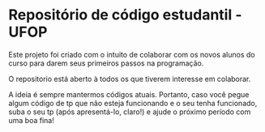 # Repositório de código estudantil - UFOP

Este projeto foi criado com o intuito de colaborar com os novos alunos do 
curso para darem seus primeiros passos na programação.

O repositorio está aberto à todos os que tiverem interesse em colaborar.

A ideia é sempre mantermos códigos atuais. Portanto, caso você pegue algum 
código de tp que não esteja funcionando e o seu tenha funcionado, suba o 
seu tp (após apresentá-lo, claro!) e ajude o próximo período com uma boa fina!
